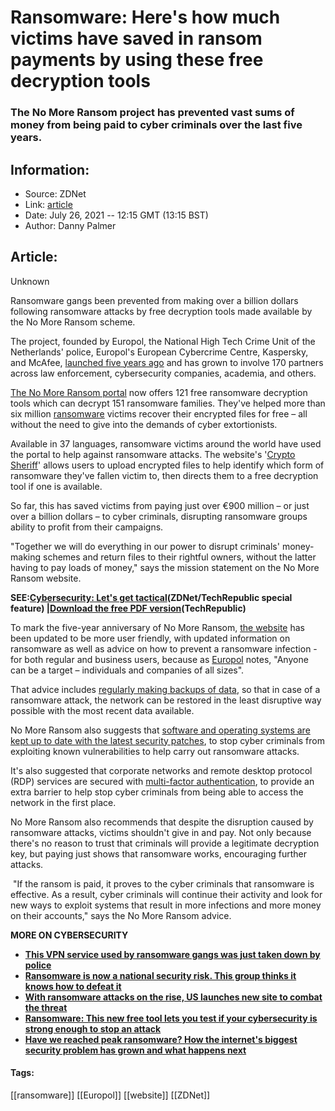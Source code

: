 # Ransomware: Here's how much victims have saved in ransom payments by using these free decryption tools
### The No More Ransom project has prevented vast sums of money from being paid to cyber criminals over the last five years.

## Information:
+ Source: ZDNet
+ Link: [article](https://www.zdnet.com/article/ransomware-heres-how-much-victims-have-saved-in-ransom-payments-by-using-these-free-decryption-tools/)
+ Date: July 26, 2021 -- 12:15 GMT (13:15 BST)
+ Author: Danny Palmer


## Article:
Unknown

Ransomware gangs been prevented from making over a billion dollars following ransomware attacks by free decryption tools made available by the No More Ransom scheme. 

The project, founded by Europol, the National High Tech Crime Unit of the Netherlands' police, Europol's European Cybercrime Centre, Kaspersky, and McAfee, [launched five years ago](https://www.zdnet.com/article/no-more-ransomware-how-one-website-is-stopping-the-crypto-locking-crooks-in-their-tracks/) and has grown to involve 170 partners across law enforcement, cybersecurity companies, academia, and others. 

[The No More Ransom portal](https://www.europol.europa.eu/newsroom/news/unhacked-121-tools-against-ransomware-single-website) now offers 121 free ransomware decryption tools which can decrypt 151 ransomware families. They've helped more than six million [ransomware](https://www.zdnet.com/article/ransomware-an-executive-guide-to-one-of-the-biggest-menaces-on-the-web) victims recover their encrypted files for free – all without the need to give into the demands of cyber extortionists. 

Available in 37 languages, ransomware victims around the world have used the portal to help against ransomware attacks. The website's '[Crypto Sheriff](https://www.nomoreransom.org/crypto-sheriff.php?lang=en)' allows users to upload encrypted files to help identify which form of ransomware they've fallen victim to, then directs them to a free decryption tool if one is available.  

So far, this has saved victims from paying just over €900 million – or just over a billion dollars – to cyber criminals, disrupting ransomware groups ability to profit from their campaigns. 

"Together we will do everything in our power to disrupt criminals' money-making schemes and return files to their rightful owners, without the latter having to pay loads of money," says the mission statement on the No More Ransom website. 

****SEE:**[**Cybersecurity: Let's get tactical**](https://www.zdnet.com/topic/cybersecurity-lets-get-tactical/)**(ZDNet/TechRepublic special feature) |**[**Download the free PDF version**](https://www.techrepublic.com/resource-library/whitepapers/cybersecurity-let-s-get-tactical-free-pdf/?ftag=CMG-01-10aaa1b)**(TechRepublic)****






To mark the five-year anniversary of No More Ransom, [the website](https://www.nomoreransom.org/en/index.html) has been updated to be more user friendly, with updated information on ransomware as well as advice on how to prevent a ransomware infection - for both regular and business users, because as [Europol](https://www.europol.europa.eu/newsroom/news/unhacked-121-tools-against-ransomware-single-website) notes, "Anyone can be a target – individuals and companies of all sizes". 

That advice includes [regularly making backups of data](https://www.zdnet.com/article/pc-and-mac-backup-how-to-protect-your-data-from-disaster/), so that in case of a ransomware attack, the network can be restored in the least disruptive way possible with the most recent data available.  

No More Ransom also suggests that [software and operating systems are kept up to date with the latest security patches](https://www.zdnet.com/article/this-one-change-could-protect-your-systems-from-attack-so-why-dont-more-companies-do-it/), to stop cyber criminals from exploiting known vulnerabilities to help carry out ransomware attacks. 

It's also suggested that corporate networks and remote desktop protocol (RDP) services are secured with [multi-factor authentication](https://www.zdnet.com/article/multi-factor-authentication-use-it-for-all-the-people-that-access-your-network-all-the-time/), to provide an extra barrier to help stop cyber criminals from being able to access the network in the first place. 

No More Ransom also recommends that despite the disruption caused by ransomware attacks, victims shouldn't give in and pay. Not only because there's no reason to trust that criminals will provide a legitimate decryption key, but paying just shows that ransomware works, encouraging further attacks.

 "If the ransom is paid, it proves to the cyber criminals that ransomware is effective. As a result, cyber criminals will continue their activity and look for new ways to exploit systems that result in more infections and more money on their accounts," says the No More Ransom advice.

**MORE ON CYBERSECURITY**

* [**This VPN service used by ransomware gangs was just taken down by police**](https://www.zdnet.com/article/this-vpn-service-used-by-ransomware-gangs-was-just-taken-down-by-police/)
* [**Ransomware is now a national security risk. This group thinks it knows how to defeat it**](https://www.zdnet.com/article/ransomware-is-now-a-national-security-risk-this-group-thinks-it-knows-how-to-defeat-it/)
* [**With ransomware attacks on the rise, US launches new site to combat the threat**](https://www.cnet.com/tech/services-and-software/with-ransomware-attacks-on-the-rise-us-launches-new-site-to-combat-the-threat/)
* [**Ransomware: This new free tool lets you test if your cybersecurity is strong enough to stop an attack**](https://www.zdnet.com/article/ransomware-this-new-free-tool-lets-you-test-if-your-cybersecurity-is-strong-enough-to-stop-an-attack/)
* [**Have we reached peak ransomware? How the internet's biggest security problem has grown and what happens next**](https://www.zdnet.com/article/have-we-reached-peak-ransomware-how-the-internets-biggest-security-problem-has-grown-and-what-happens-next/)





#### Tags:
[[ransomware]] [[Europol]] [[website]] [[ZDNet]]
